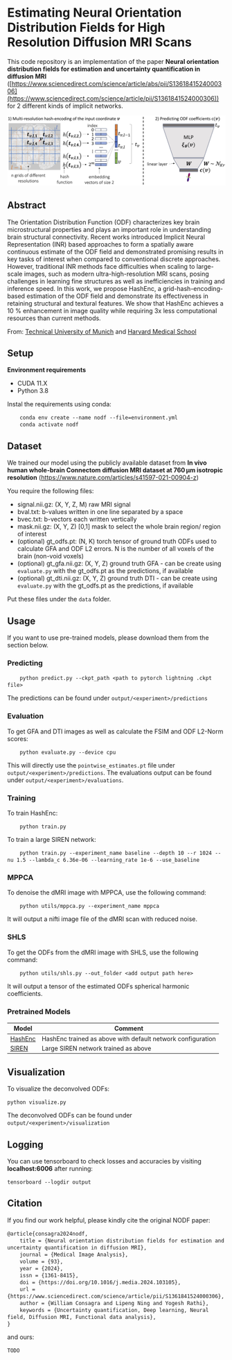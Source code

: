 # Estimating Neural Orientation Distribution Fields for High Resolution Diffusion MRI Scans

This code repository is an implementation of the paper <b>Neural orientation distribution fields for estimation and uncertainty quantification in diffusion MRI</b> ([https://www.sciencedirect.com/science/article/abs/pii/S1361841524000306](https://www.sciencedirect.com/science/article/pii/S1361841524000306)) for 2 different kinds of implicit networks.

<p align="center"><img width="750" src="./docs/method.png"></p>

## Abstract

The Orientation Distribution Function (ODF) characterizes key brain microstructural
properties and plays an important role in understanding brain structural connectivity.
Recent works introduced Implicit Neural Representation (INR) based approaches
to form a spatially aware continuous estimate of the ODF field and demonstrated
promising results in key tasks of interest when compared to conventional discrete
approaches. However, traditional INR methods face difficulties when scaling to large-
scale images, such as modern ultra-high-resolution MRI scans, posing challenges in
learning fine structures as well as inefficiencies in training and inference speed. In this
work, we propose HashEnc, a grid-hash-encoding-based estimation of the ODF field
and demonstrate its effectiveness in retaining structural and textural features. We show
that HashEnc achieves a 10 % enhancement in image quality while requiring 3x less
computational resources than current methods.

From: [Technical University of Munich](https://www.tum.de/en/) and [Harvard Medical School](https://hms.harvard.edu/)

## Setup 

**Environment requirements**
- CUDA 11.X
- Python 3.8

Instal the requirements using conda:

```shell
    conda env create --name nodf --file=environment.yml
    conda activate nodf
```

## Dataset

We trained our model using the publicly available dataset from <b>In vivo human whole-brain Connectom diffusion MRI dataset at 760 µm isotropic resolution</b> (https://www.nature.com/articles/s41597-021-00904-z)

You require the following files:
- signal.nii.gz: (X, Y, Z, M) raw MRI signal
- bval.txt: b-values written in one line separated by a space
- bvec.txt: b-vectors each written vertically
- mask.nii.gz: (X, Y, Z) [0,1] mask to select the whole brain region/ region of interest
- (optional) gt_odfs.pt: (N, K) torch tensor of ground truth ODFs used to calculate GFA and ODF L2 errors. N is the number of all voxels of the brain (non-void voxels)
- (optional) gt_gfa.nii.gz: (X, Y, Z) ground truth GFA - can be create using ```evaluate.py``` with the gt_odfs.pt as the predictions, if available
- (optional) gt_dti.nii.gz: (X, Y, Z) ground truth DTI - can be create using ```evaluate.py``` with the gt_odfs.pt as the predictions, if available

Put these files under the <code>data</code> folder.

## Usage

If you want to use pre-trained models, please download them from the section below.

### Predicting

```shell
    python predict.py --ckpt_path <path to pytorch lightning .ckpt file>
```

The predictions can be found under `output/<experiment>/predictions`

### Evaluation

To get GFA and DTI images as well as calculate the FSIM and ODF L2-Norm scores:

```shell
    python evaluate.py --device cpu
```

This will directly use the ```pointwise_estimates.pt``` file under `output/<experiment>/predictions`. The evaluations output can be found under `output/<experiment>/evaluations`.

### Training

To train HashEnc:

```shell
    python train.py
```

To train a large SIREN network:

```shell
    python train.py --experiment_name baseline --depth 10 --r 1024 --nu 1.5 --lambda_c 6.36e-06 --learning_rate 1e-6 --use_baseline
```

### MPPCA

To denoise the dMRI image with MPPCA, use the following command:

```shell
    python utils/mppca.py --experiment_name mppca
```

It will output a nifti image file of the dMRI scan with reduced noise.

### SHLS

To get the ODFs from the dMRI image with SHLS, use the following command:

```shell
    python utils/shls.py --out_folder <add output path here>
```

It will output a tensor of the estimated ODFs spherical harmonic coefficients.

### Pretrained Models

| Model                                                                                            |Comment   
|--------------------------------------------------------------------------------------------------|---------|
|[HashEnc]([https://drive.google.com/file/d/1MpWNUOTNujwesz5ewNRj7fAe4p2UFsYA/view?usp=drive_link](https://drive.google.com/file/d/13OCsQqa_HTa9SBCtf3Ku7mejp2ERCaw6/view?usp=share_link))|HashEnc trained as above with default network configuration|
|[SIREN]([https://drive.google.com/file/d/1HypX_L33UgpHp_Eo4WgKS2OjzajW6fJF/view?usp=sharing](https://drive.google.com/file/d/1BuyiQxY3lkYbev-rRMUzU64MZI-CYDA2/view?usp=share_link))|Large SIREN network trained as above|

## Visualization

To visualize the deconvolved ODFs:

```shell
python visualize.py
```

The deconvolved ODFs can be found under `output/<experiment>/visualization`

## Logging

You can use tensorboard to check losses and accuracies by visiting <b>localhost:6006</b> after running:
```shell
tensorboard --logdir output
```

## Citation

If you find our work helpful, please kindly cite the original NODF paper:

```shell
@article{consagra2024nodf,
	title = {Neural orientation distribution fields for estimation and uncertainty quantification in diffusion MRI},
	journal = {Medical Image Analysis},
	volume = {93},
	year = {2024},
	issn = {1361-8415},
	doi = {https://doi.org/10.1016/j.media.2024.103105},
	url = {https://www.sciencedirect.com/science/article/pii/S1361841524000306},
	author = {William Consagra and Lipeng Ning and Yogesh Rathi},
	keywords = {Uncertainty quantification, Deep learning, Neural field, Diffusion MRI, Functional data analysis},
}
```

and ours:

```shell
TODO
```
